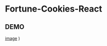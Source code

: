 # Fortune-Cookies-React

## DEMO

[image](https://user-images.githubusercontent.com/54331576/211161924-acbb809e-9a33-4c0a-b605-ef39edbd2f0c.png)
)
